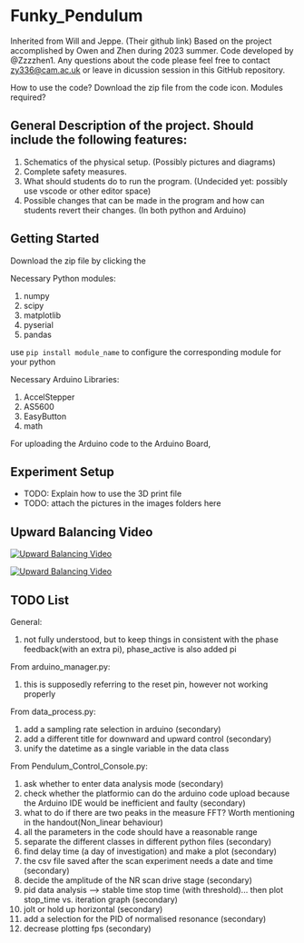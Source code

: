 # Funky_Pendulum
Inherited from Will and Jeppe. (Their github link)
Based on the project accomplished by Owen and Zhen during 2023 summer. Code developed by @Zzzzhen1. 
Any questions about the code please feel free to contact zy336@cam.ac.uk or leave in
dicussion session in this GitHub repository.

How to use the code? Download the zip file from the code icon. 
Modules required? 
 
## General Description of the project. Should include the following features:

1. Schematics of the physical setup. (Possibly pictures and diagrams)
2. Complete safety measures.
3. What should students do to run the program. (Undecided yet: possibly use vscode or other editor space)
4. Possible changes that can be made in the program and how can students revert their changes. (In both python and Arduino)

## Getting Started

Download the zip file by clicking the 

Necessary Python modules:
1. numpy
2. scipy
3. matplotlib
4. pyserial
5. pandas

use `pip install module_name` to configure the corresponding module for your python

Necessary Arduino Libraries:
1. AccelStepper
2. AS5600
3. EasyButton
4. math

For uploading the Arduino code to the Arduino Board, 

## Experiment Setup

- TODO: Explain how to use the 3D print file
- TODO: attach the pictures in the images folders here

## Upward Balancing Video

[![Upward Balancing Video](https://github.com/Zzzzhen1/Funky_Pendulum/blob/image_branch(protected)/image/CartER_1.jpg)](https://youtu.be/JiOYI30tvMM)

[![Upward Balancing Video](https://github.com/Zzzzhen1/Funky_Pendulum/blob/image_branch(protected)/image/CartER_2.jpg)](https://youtu.be/XKwGB6jRk7I)

## TODO List
General:
1. not fully understood, but to keep things in consistent with the 
phase feedback(with an extra pi), phase_active is also added pi

From arduino_manager.py:
1. this is supposedly referring to the reset pin, however not working properly

From data_process.py:
1. add a sampling rate selection in arduino (secondary)
2. add a different title for downward and upward control (secondary)
3. unify the datetime as a single variable in the data class

From Pendulum_Control_Console.py:
1. ask whether to enter data analysis mode (secondary)
2. check whether the platformio can do the arduino code upload because the Arduino IDE would be inefficient and faulty (secondary)
3. what to do if there are two peaks in the measure FFT? Worth mentioning in the handout(Non_linear behaviour)
4. all the parameters in the code should have a reasonable range
5. separate the different classes in different python files (secondary)
6. find delay time (a day of investigation) and make a plot (secondary)
7. the csv file saved after the scan experiment needs a date and time (secondary)
8. decide the amplitude of the NR scan drive stage (secondary)
9. pid data analysis --> stable time stop time (with threshold)... then plot stop_time vs. iteration graph (secondary)
10. jolt or hold up horizontal (secondary)
11. add a selection for the PID of normalised resonance (secondary)
12. decrease plotting fps (secondary)
